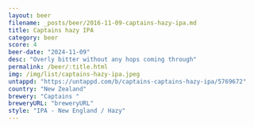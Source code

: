 ```yaml
---
layout: beer
filename: _posts/beer/2016-11-09-captains-hazy-ipa.md
title: Captains hazy IPA
category: beer
score: 4
beer-date: "2024-11-09"
desc: "Overly bitter without any hops coming through"
permalink: /beer/:title.html
img: /img/list/captains-hazy-ipa.jpeg
untappd: "https://untappd.com/b/captains-captains-hazy-ipa/5769672"
country: "New Zealand"
brewery: "Captains "
breweryURL: "breweryURL"
style: "IPA - New England / Hazy"
---
```

